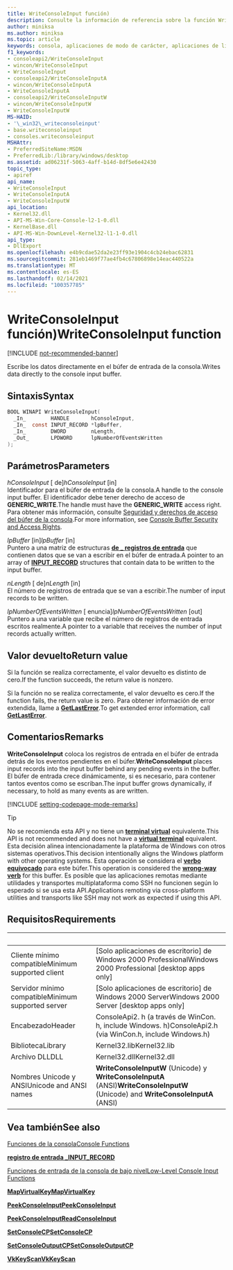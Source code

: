```yaml
---
title: WriteConsoleInput función)
description: Consulte la información de referencia sobre la función WriteConsoleInput, que escribe datos directamente en el búfer de entrada de la consola.
author: miniksa
ms.author: miniksa
ms.topic: article
keywords: consola, aplicaciones de modo de carácter, aplicaciones de línea de comandos, aplicaciones de terminal, API de consola
f1_keywords:
- consoleapi2/WriteConsoleInput
- wincon/WriteConsoleInput
- WriteConsoleInput
- consoleapi2/WriteConsoleInputA
- wincon/WriteConsoleInputA
- WriteConsoleInputA
- consoleapi2/WriteConsoleInputW
- wincon/WriteConsoleInputW
- WriteConsoleInputW
MS-HAID:
- '\_win32\_writeconsoleinput'
- base.writeconsoleinput
- consoles.writeconsoleinput
MSHAttr:
- PreferredSiteName:MSDN
- PreferredLib:/library/windows/desktop
ms.assetid: ad06231f-5063-4aff-b14d-8df5e6e42430
topic_type:
- apiref
api_name:
- WriteConsoleInput
- WriteConsoleInputA
- WriteConsoleInputW
api_location:
- Kernel32.dll
- API-MS-Win-Core-Console-l2-1-0.dll
- KernelBase.dll
- API-MS-Win-DownLevel-Kernel32-l1-1-0.dll
api_type:
- DllExport
ms.openlocfilehash: e4b9cdae52da2e23ff93e1904c4cb24ebac62831
ms.sourcegitcommit: 281eb1469f77ae4fb4c67806898e14eac440522a
ms.translationtype: MT
ms.contentlocale: es-ES
ms.lasthandoff: 02/14/2021
ms.locfileid: "100357785"
---
```

# <a name="writeconsoleinput-function"></a><span data-ttu-id="92d55-104">WriteConsoleInput función)</span><span class="sxs-lookup"><span data-stu-id="92d55-104">WriteConsoleInput function</span></span>

[!INCLUDE [not-recommended-banner](./includes/not-recommended-banner.md)]

<span data-ttu-id="92d55-105">Escribe los datos directamente en el búfer de entrada de la consola.</span><span class="sxs-lookup"><span data-stu-id="92d55-105">Writes data directly to the console input buffer.</span></span>

## <a name="syntax"></a><span data-ttu-id="92d55-106">Sintaxis</span><span class="sxs-lookup"><span data-stu-id="92d55-106">Syntax</span></span>

```C
BOOL WINAPI WriteConsoleInput(
  _In_        HANDLE       hConsoleInput,
  _In_  const INPUT_RECORD *lpBuffer,
  _In_        DWORD        nLength,
  _Out_       LPDWORD      lpNumberOfEventsWritten
);
```

## <a name="parameters"></a><span data-ttu-id="92d55-107">Parámetros</span><span class="sxs-lookup"><span data-stu-id="92d55-107">Parameters</span></span>

<span data-ttu-id="92d55-108">*hConsoleInput* \[ de\]</span><span class="sxs-lookup"><span data-stu-id="92d55-108">*hConsoleInput* \[in\]</span></span>  
<span data-ttu-id="92d55-109">Identificador para el búfer de entrada de la consola.</span><span class="sxs-lookup"><span data-stu-id="92d55-109">A handle to the console input buffer.</span></span> <span data-ttu-id="92d55-110">El identificador debe tener derecho de acceso de **GENERIC\_WRITE**.</span><span class="sxs-lookup"><span data-stu-id="92d55-110">The handle must have the **GENERIC\_WRITE** access right.</span></span> <span data-ttu-id="92d55-111">Para obtener más información, consulte [Seguridad y derechos de acceso del búfer de la consola](console-buffer-security-and-access-rights.md).</span><span class="sxs-lookup"><span data-stu-id="92d55-111">For more information, see [Console Buffer Security and Access Rights](console-buffer-security-and-access-rights.md).</span></span>

<span data-ttu-id="92d55-112">*lpBuffer* \[in\]</span><span class="sxs-lookup"><span data-stu-id="92d55-112">*lpBuffer* \[in\]</span></span>  
<span data-ttu-id="92d55-113">Puntero a una matriz de estructuras [**de \_ registros de entrada**](input-record-str.md) que contienen datos que se van a escribir en el búfer de entrada.</span><span class="sxs-lookup"><span data-stu-id="92d55-113">A pointer to an array of [**INPUT\_RECORD**](input-record-str.md) structures that contain data to be written to the input buffer.</span></span>

<span data-ttu-id="92d55-114">*nLength* \[ de\]</span><span class="sxs-lookup"><span data-stu-id="92d55-114">*nLength* \[in\]</span></span>  
<span data-ttu-id="92d55-115">El número de registros de entrada que se van a escribir.</span><span class="sxs-lookup"><span data-stu-id="92d55-115">The number of input records to be written.</span></span>

<span data-ttu-id="92d55-116">*lpNumberOfEventsWritten* \[ enuncia\]</span><span class="sxs-lookup"><span data-stu-id="92d55-116">*lpNumberOfEventsWritten* \[out\]</span></span>  
<span data-ttu-id="92d55-117">Puntero a una variable que recibe el número de registros de entrada escritos realmente.</span><span class="sxs-lookup"><span data-stu-id="92d55-117">A pointer to a variable that receives the number of input records actually written.</span></span>

## <a name="return-value"></a><span data-ttu-id="92d55-118">Valor devuelto</span><span class="sxs-lookup"><span data-stu-id="92d55-118">Return value</span></span>

<span data-ttu-id="92d55-119">Si la función se realiza correctamente, el valor devuelto es distinto de cero.</span><span class="sxs-lookup"><span data-stu-id="92d55-119">If the function succeeds, the return value is nonzero.</span></span>

<span data-ttu-id="92d55-120">Si la función no se realiza correctamente, el valor devuelto es cero.</span><span class="sxs-lookup"><span data-stu-id="92d55-120">If the function fails, the return value is zero.</span></span> <span data-ttu-id="92d55-121">Para obtener información de error extendida, llame a [**GetLastError**](/windows/win32/api/errhandlingapi/nf-errhandlingapi-getlasterror).</span><span class="sxs-lookup"><span data-stu-id="92d55-121">To get extended error information, call [**GetLastError**](/windows/win32/api/errhandlingapi/nf-errhandlingapi-getlasterror).</span></span>

## <a name="remarks"></a><span data-ttu-id="92d55-122">Comentarios</span><span class="sxs-lookup"><span data-stu-id="92d55-122">Remarks</span></span>

<span data-ttu-id="92d55-123">**WriteConsoleInput** coloca los registros de entrada en el búfer de entrada detrás de los eventos pendientes en el búfer.</span><span class="sxs-lookup"><span data-stu-id="92d55-123">**WriteConsoleInput** places input records into the input buffer behind any pending events in the buffer.</span></span> <span data-ttu-id="92d55-124">El búfer de entrada crece dinámicamente, si es necesario, para contener tantos eventos como se escriban.</span><span class="sxs-lookup"><span data-stu-id="92d55-124">The input buffer grows dynamically, if necessary, to hold as many events as are written.</span></span>

[!INCLUDE [setting-codepage-mode-remarks](./includes/setting-codepage-mode-remarks.md)]

> [!TIP]
> <span data-ttu-id="92d55-125">No se recomienda esta API y no tiene un **[terminal virtual](console-virtual-terminal-sequences.md)** equivalente.</span><span class="sxs-lookup"><span data-stu-id="92d55-125">This API is not recommended and does not have a **[virtual terminal](console-virtual-terminal-sequences.md)** equivalent.</span></span> <span data-ttu-id="92d55-126">Esta decisión alinea intencionadamente la plataforma de Windows con otros sistemas operativos.</span><span class="sxs-lookup"><span data-stu-id="92d55-126">This decision intentionally aligns the Windows platform with other operating systems.</span></span> <span data-ttu-id="92d55-127">Esta operación se considera el **[verbo equivocado](console-buffer-security-and-access-rights.md#wrong-way-verbs)** para este búfer.</span><span class="sxs-lookup"><span data-stu-id="92d55-127">This operation is considered the **[wrong-way verb](console-buffer-security-and-access-rights.md#wrong-way-verbs)** for this buffer.</span></span> <span data-ttu-id="92d55-128">Es posible que las aplicaciones remotas mediante utilidades y transportes multiplataforma como SSH no funcionen según lo esperado si se usa esta API.</span><span class="sxs-lookup"><span data-stu-id="92d55-128">Applications remoting via cross-platform utilities and transports like SSH may not work as expected if using this API.</span></span>

## <a name="requirements"></a><span data-ttu-id="92d55-129">Requisitos</span><span class="sxs-lookup"><span data-stu-id="92d55-129">Requirements</span></span>

| &nbsp; | &nbsp; |
|-|-|
| <span data-ttu-id="92d55-130">Cliente mínimo compatible</span><span class="sxs-lookup"><span data-stu-id="92d55-130">Minimum supported client</span></span> | <span data-ttu-id="92d55-131">\[Solo aplicaciones de escritorio\] de Windows 2000 Professional</span><span class="sxs-lookup"><span data-stu-id="92d55-131">Windows 2000 Professional \[desktop apps only\]</span></span> |
| <span data-ttu-id="92d55-132">Servidor mínimo compatible</span><span class="sxs-lookup"><span data-stu-id="92d55-132">Minimum supported server</span></span> | <span data-ttu-id="92d55-133">\[Solo aplicaciones de escritorio\] de Windows 2000 Server</span><span class="sxs-lookup"><span data-stu-id="92d55-133">Windows 2000 Server \[desktop apps only\]</span></span> |
| <span data-ttu-id="92d55-134">Encabezado</span><span class="sxs-lookup"><span data-stu-id="92d55-134">Header</span></span> | <span data-ttu-id="92d55-135">ConsoleApi2. h (a través de WinCon. h, include Windows. h)</span><span class="sxs-lookup"><span data-stu-id="92d55-135">ConsoleApi2.h (via WinCon.h, include Windows.h)</span></span> |
| <span data-ttu-id="92d55-136">Biblioteca</span><span class="sxs-lookup"><span data-stu-id="92d55-136">Library</span></span> | <span data-ttu-id="92d55-137">Kernel32.lib</span><span class="sxs-lookup"><span data-stu-id="92d55-137">Kernel32.lib</span></span> |
| <span data-ttu-id="92d55-138">Archivo DLL</span><span class="sxs-lookup"><span data-stu-id="92d55-138">DLL</span></span> | <span data-ttu-id="92d55-139">Kernel32.dll</span><span class="sxs-lookup"><span data-stu-id="92d55-139">Kernel32.dll</span></span> |
| <span data-ttu-id="92d55-140">Nombres Unicode y ANSI</span><span class="sxs-lookup"><span data-stu-id="92d55-140">Unicode and ANSI names</span></span> | <span data-ttu-id="92d55-141">**WriteConsoleInputW** (Unicode) y **WriteConsoleInputA** (ANSI)</span><span class="sxs-lookup"><span data-stu-id="92d55-141">**WriteConsoleInputW** (Unicode) and **WriteConsoleInputA** (ANSI)</span></span> |

## <a name="see-also"></a><span data-ttu-id="92d55-142">Vea también</span><span class="sxs-lookup"><span data-stu-id="92d55-142">See also</span></span>

[<span data-ttu-id="92d55-143">Funciones de la consola</span><span class="sxs-lookup"><span data-stu-id="92d55-143">Console Functions</span></span>](console-functions.md)

[<span data-ttu-id="92d55-144">**registro de entrada \_**</span><span class="sxs-lookup"><span data-stu-id="92d55-144">**INPUT\_RECORD**</span></span>](input-record-str.md)

[<span data-ttu-id="92d55-145">Funciones de entrada de la consola de bajo nivel</span><span class="sxs-lookup"><span data-stu-id="92d55-145">Low-Level Console Input Functions</span></span>](low-level-console-input-functions.md)

[<span data-ttu-id="92d55-146">**MapVirtualKey**</span><span class="sxs-lookup"><span data-stu-id="92d55-146">**MapVirtualKey**</span></span>](/windows/win32/api/winuser/nf-winuser-mapvirtualkeya)

[<span data-ttu-id="92d55-147">**PeekConsoleInput**</span><span class="sxs-lookup"><span data-stu-id="92d55-147">**PeekConsoleInput**</span></span>](peekconsoleinput.md)

[<span data-ttu-id="92d55-148">**PeekConsoleInput**</span><span class="sxs-lookup"><span data-stu-id="92d55-148">**ReadConsoleInput**</span></span>](readconsoleinput.md)

[<span data-ttu-id="92d55-149">**SetConsoleCP**</span><span class="sxs-lookup"><span data-stu-id="92d55-149">**SetConsoleCP**</span></span>](setconsolecp.md)

[<span data-ttu-id="92d55-150">**SetConsoleOutputCP**</span><span class="sxs-lookup"><span data-stu-id="92d55-150">**SetConsoleOutputCP**</span></span>](setconsoleoutputcp.md)

[<span data-ttu-id="92d55-151">**VkKeyScan**</span><span class="sxs-lookup"><span data-stu-id="92d55-151">**VkKeyScan**</span></span>](/windows/win32/api/winuser/nf-winuser-vkkeyscana)